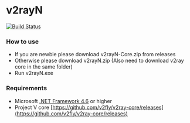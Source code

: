 # v2rayN

[![Build Status](https://dev.azure.com/tony-cloud/tony-cloud-build/_apis/build/status/tony-cloud.v2rayN?branchName=master)](https://dev.azure.com/tony-cloud/tony-cloud-build/_build/latest?definitionId=1&branchName=master)

### How to use
- If you are newbie please download v2rayN-Core.zip from releases
- Otherwise please download v2rayN.zip (Also need to download v2ray core in the same folder)
- Run v2rayN.exe

### Requirements  
- Microsoft [.NET Framework 4.6](https://docs.microsoft.com/zh-cn/dotnet/framework/install/guide-for-developers) or higher
- Project V core [https://github.com/v2fly/v2ray-core/releases](https://github.com/v2fly/v2ray-core/releases)
